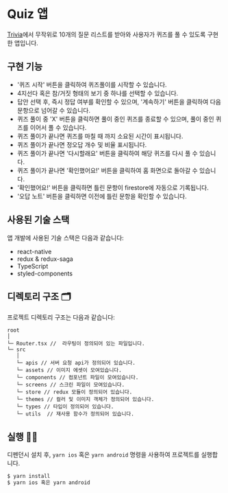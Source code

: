 # Quiz 앱

[Trivia](https://opentdb.com/api_config.php)에서 무작위로 10개의 질문 리스트를 받아와 사용자가 퀴즈를 풀 수 있도록 구현한 앱입니다.

## 구현 기능

- '퀴즈 시작' 버튼을 클릭하여 퀴즈풀이를 시작할 수 있습니다.
- 4지선다 혹은 참/거짓 형태의 보기 중 하나를 선택할 수 있습니다.
- 답안 선택 후, 즉시 정답 여부를 확인할 수 있으며, '계속하기' 버튼을 클릭하여 다음 문항으로 넘어갈 수 있습니다.
- 퀴즈 풀이 중 'X' 버튼을 클릭하면 풀이 중인 퀴즈를 종료할 수 있으며, 풀이 중인 퀴즈를 이어서 풀 수 있습니다.
- 퀴즈 풀이가 끝나면 퀴즈를 마칠 때 까지 소요된 시간이 표시됩니다.
- 퀴즈 풀이가 끝나면 정오답 개수 및 비율 표시됩니다.
- 퀴즈 풀이가 끝나면 '다시할래요' 버튼을 클릭하여 해당 퀴즈를 다시 풀 수 있습니다.
- 퀴즈 풀이가 끝나면 '확인했어요!' 버튼을 클릭하여 홈 화면으로 돌아갈 수 있습니다.
- '확인했어요!' 버튼을 클릭하면 틀린 문항이 firestore에 자동으로 기록됩니다.
- '오답 노트' 버튼을 클릭하면 이전에 틀린 문항을 확인할 수 있습니다.

## 사용된 기술 스택 

앱 개발에 사용된 기술 스택은 다음과 같습니다:

- react-native
- redux & redux-saga
- TypeScript
- styled-components

## 디렉토리 구조 🗂
프로젝트 디렉토리 구조는 다음과 같습니다:
```
root
│
└─ Router.tsx //  라우팅이 정의되어 있는 파일입니다.
└─ src
   │
   └─ apis // 서버 요청 api가 정의되어 있습니다.
   └─ assets // 이미지 에셋이 모여있습니다.
   └─ components // 컴포넌트 파일이 모여있습니다.
   └─ screens // 스크린 파일이 모여있습니다.
   └─ store // redux 모듈이 정의되어 있습니다.
   └─ themes // 컬러 및 이미지 객체가 정의되어 있습니다.
   └─ types // 타입이 정의되어 있습니다.
   └─ utils  // 재사용 함수가 정의되어 있습니다.
```

## 실행 🏃‍♀️

디펜던시 설치 후, `yarn ios` 혹은 `yarn android` 명령을 사용하여 프로젝트를 실행합니다.

```sh
$ yarn install
$ yarn ios 혹은 yarn android
```
